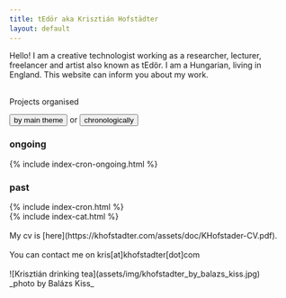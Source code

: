 ```yaml
---
title: tEdör aka Krisztián Hofstädter
layout: default
---
```


Hello! I am a creative technologist working as a researcher, lecturer, freelancer and artist also known as tEdör. I am a Hungarian, living in England. This website can inform you about my work.

<br>

<div class="tab">
  Projects organised
  
  <button class="tablinks" onclick="openCity(event, 'categories')">by main theme</button>
  or 
  <button class="tablinks" onclick="openCity(event, 'time')" id="defaultOpen" >chronologically</button> 
  
  <!--
  or 
  <button class="tablinks" onclick="openCity(event, 'tags')">by tags</button>
  -->
  
</div>

<div id="time" class="tabcontent">
  <h3>ongoing</h3>
  {% include index-cron-ongoing.html %}
  <h3>past</h3>
  {% include index-cron.html %}
</div>

<div id="categories" class="tabcontent">
  {% include index-cat.html %}
</div>
<br>
My cv is [here](https://khofstadter.com/assets/doc/KHofstader-CV.pdf).
<br><br>
You can contact me on kris[at]khofstadter[dot]com
<br><br>
![Krisztián drinking tea](assets/img/khofstadter_by_balazs_kiss.jpg)<br> _photo by Balázs Kiss_

<script>
function openCity(evt, cityName) {
    var i, tabcontent, tablinks;
    tabcontent = document.getElementsByClassName("tabcontent");
    for (i = 0; i < tabcontent.length; i++) {
        tabcontent[i].style.display = "none";
    }
    tablinks = document.getElementsByClassName("tablinks");
    for (i = 0; i < tablinks.length; i++) {
        tablinks[i].className = tablinks[i].className.replace(" active", "");
    }
    document.getElementById(cityName).style.display = "block";
    evt.currentTarget.className += " active";
}

// Get the element with id="defaultOpen" and click on it
document.getElementById("defaultOpen").click();
</script>
